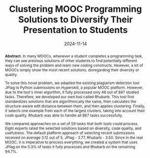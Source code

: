 ---
title: "Clustering MOOC Programming Solutions to Diversify Their Presentation to Students"
authors: '<i>Elizaveta Artser, Anastasiia Birillo, Yaroslav Golubev, Maria Tigina, Hieke Keuning, Nikolay Vyahhi, and Timofey Bryksin</i>'
status: "accepted"
collection: publications
permalink: /publications/2024-11-14-clustering-for-moocs
date: 2024-11-14
venue: "the proceedings of <b>Koli Calling</b>"
level: '—'
pdf: 'https://arxiv.org/abs/2403.19398'
data: 'https://zenodo.org/records/8259494'
tool: 'https://github.com/hyperskill/code-submissions-clustering'
counter_id: 'C57'
abstract: "<p><b>Abstract</b>. In many MOOCs, whenever a student completes a programming task, they can see previous solutions of other students to find potentially different ways of solving the problem and learn new coding constructs. However, a lot of MOOCs simply show the most recent solutions, disregarding their diversity or quality.</p><p>To solve this novel problem, we adapted the existing plagiarism detection tool JPlag to Python submissions on Hyperskill, a popular MOOC platform. However, due to the tool's inner algorithm, it fully processed only 46 out of 867 studied tasks. Therefore, we developed our own tool called Rhubarb. This tool first standardizes solutions that are algorithmically the same, then calculates the structure-aware edit distance between them, and then applies clustering. Finally, it selects one example from each of the largest clusters, taking into account their code quality. Rhubarb was able to handle all 867 tasks successfully.</p><p>We compared approaches on a set of 59 tasks that both tools could process. Eight experts rated the selected solutions based on diversity, code quality, and usefulness. The default platform approach of selecting recent submissions received on average 3.12 out of 5, JPlag - 3.77, Rhubarb - 3.50. Since in the real MOOC, it is imperative to process everything, we created a system that uses JPlag on the 5.3% of tasks it fully processes and Rhubarb on the remaining 94.7%.</p>"
---
